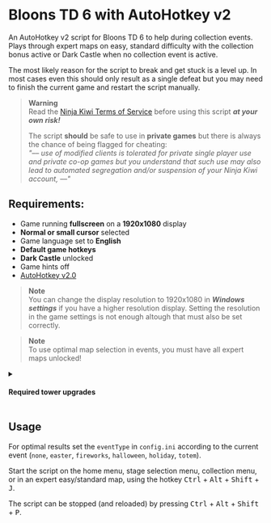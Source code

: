 # Bloons TD 6 with AutoHotkey v2  

An AutoHotkey v2 script for Bloons TD 6 to help during collection events. Plays through expert maps
on easy, standard difficulty with the collection bonus active or Dark Castle when no collection
event is active.  

The most likely reason for the script to break and get stuck is a level up. In most cases even this
should only result as a single defeat but you may need to finish the current game and restart the
script manually.

> **Warning**  
> Read the [Ninja Kiwi Terms of Service](https://ninjakiwi.com/terms) before using this script
> **_at your own risk!_**  
>
> The script **should** be safe to use in **private games** but there is always the chance of being
> flagged for cheating:  
> _"–– use of modified clients is tolerated for private single player use and private co-op games
> but you understand that such use may also lead to automated segregation and/or suspension of your
> Ninja Kiwi account, ––"_

## Requirements:
- Game running **fullscreen** on a **1920x1080** display  
- **Normal or small cursor** selected  
- Game language set to **English**  
- **Default game hotkeys**  
- **Dark Castle** unlocked  
- Game hints off
- [AutoHotkey v2.0](https://www.autohotkey.com/)

> **Note**  
> You can change the display resolution to 1920x1080 in **_Windows settings_** if you have a higher
> resolution display. Setting the resolution in the game settings is not enough altough that must
> also be set correctly.

> **Note**  
> To use optimal map selection in events, you must have all expert maps unlocked!  

<details>
<summary><h4>Required tower upgrades</h4></summary>

- Dart Monkey 024
- Sniper Monkey 322
- Monkey Sub 223
- Monkey Buccaneer 032
- Wizard Monkey 032
- Druid 130
- Spike Factory 003

> **Note**  
> **Dark Castle**: Dart 023, Wizard 032, Spike 003, Sub 202

</details>

## Usage
For optimal results set the `eventType` in `config.ini` according to the current event (`none`, 
`easter`, `fireworks`, `halloween`, `holiday`, `totem`).  

Start the script on the home menu, stage selection menu, collection menu, or in an expert
easy/standard map, using the hotkey <kbd>Ctrl</kbd> + <kbd>Alt</kbd> + <kbd>Shift</kbd> +
<kbd>J</kbd>.  

The script can be stopped (and reloaded) by pressing <kbd>Ctrl</kbd> + <kbd>Alt</kbd> +
<kbd>Shift</kbd> + <kbd>P</kbd>.  
